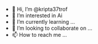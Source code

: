 - 👋 Hi, I’m @kripta37trof
- 👀 I’m interested in Ai
- 🌱 I’m currently learning ...
- 💞️ I’m looking to collaborate on ...
- 📫 How to reach me ...

<!---
kripta37trof/kripta37trof is a ✨ special ✨ repository because its `README.md` (this file) appears on your GitHub profile.
You can click the Preview link to take a look at your changes.
--->
